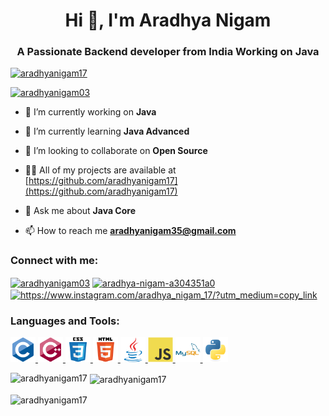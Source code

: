 <h1 align="center">Hi 👋, I'm Aradhya Nigam</h1>
<h3 align="center">A Passionate Backend developer from India Working on Java</h3>


<p align="left"> <a href="https://github.com/ryo-ma/github-profile-trophy"><img src="https://github-profile-trophy.vercel.app/?username=aradhyanigam17" alt="aradhyanigam17" /></a> </p>

<p align="left"> <a href="https://twitter.com/aradhyanigam03" target="blank"><img src="https://img.shields.io/twitter/follow/aradhyanigam03?logo=twitter&style=for-the-badge" alt="aradhyanigam03" /></a> </p>

- 🔭 I’m currently working on **Java**

- 🌱 I’m currently learning **Java Advanced**

- 👯 I’m looking to collaborate on **Open Source**

- 👨‍💻 All of my projects are available at [https://github.com/aradhyanigam17](https://github.com/aradhyanigam17)

- 💬 Ask me about **Java Core**

- 📫 How to reach me **aradhyanigam35@gmail.com**

<h3 align="left">Connect with me:</h3>
<p align="left">
<a href="https://twitter.com/aradhyanigam03" target="blank"><img align="center" src="https://raw.githubusercontent.com/rahuldkjain/github-profile-readme-generator/master/src/images/icons/Social/twitter.svg" alt="aradhyanigam03" height="30" width="40" /></a>
<a href="https://linkedin.com/in/aradhya-nigam-a304351a0" target="blank"><img align="center" src="https://raw.githubusercontent.com/rahuldkjain/github-profile-readme-generator/master/src/images/icons/Social/linked-in-alt.svg" alt="aradhya-nigam-a304351a0" height="30" width="40" /></a>
<a href="https://instagram.com/https://www.instagram.com/aradhya_nigam_17/?utm_medium=copy_link" target="blank"><img align="center" src="https://raw.githubusercontent.com/rahuldkjain/github-profile-readme-generator/master/src/images/icons/Social/instagram.svg" alt="https://www.instagram.com/aradhya_nigam_17/?utm_medium=copy_link" height="30" width="40" /></a>
</p>

<h3 align="left">Languages and Tools:</h3>
<p align="left"> <a href="https://www.cprogramming.com/" target="_blank" rel="noreferrer"> <img src="https://raw.githubusercontent.com/devicons/devicon/master/icons/c/c-original.svg" alt="c" width="40" height="40"/> </a> <a href="https://www.w3schools.com/cpp/" target="_blank" rel="noreferrer"> <img src="https://raw.githubusercontent.com/devicons/devicon/master/icons/cplusplus/cplusplus-original.svg" alt="cplusplus" width="40" height="40"/> </a> <a href="https://www.w3schools.com/css/" target="_blank" rel="noreferrer"> <img src="https://raw.githubusercontent.com/devicons/devicon/master/icons/css3/css3-original-wordmark.svg" alt="css3" width="40" height="40"/> </a> <a href="https://www.w3.org/html/" target="_blank" rel="noreferrer"> <img src="https://raw.githubusercontent.com/devicons/devicon/master/icons/html5/html5-original-wordmark.svg" alt="html5" width="40" height="40"/> </a> <a href="https://www.java.com" target="_blank" rel="noreferrer"> <img src="https://raw.githubusercontent.com/devicons/devicon/master/icons/java/java-original.svg" alt="java" width="40" height="40"/> </a> <a href="https://developer.mozilla.org/en-US/docs/Web/JavaScript" target="_blank" rel="noreferrer"> <img src="https://raw.githubusercontent.com/devicons/devicon/master/icons/javascript/javascript-original.svg" alt="javascript" width="40" height="40"/> </a> <a href="https://www.mysql.com/" target="_blank" rel="noreferrer"> <img src="https://raw.githubusercontent.com/devicons/devicon/master/icons/mysql/mysql-original-wordmark.svg" alt="mysql" width="40" height="40"/> </a> <a href="https://www.postgresql.org" target="_blank" rel="noreferrer">
  <a href="https://www.python.org" target="_blank" rel="noreferrer"> <img src="https://raw.githubusercontent.com/devicons/devicon/master/icons/python/python-original.svg" alt="python" width="40" height="40"/> </a> </p>

<p><img align="left" src="https://github-readme-stats.vercel.app/api/top-langs?username=aradhyanigam17&show_icons=true&locale=en&layout=compact" alt="aradhyanigam17" /></p>

<p>&nbsp;<img align="center" src="https://github-readme-stats.vercel.app/api?username=aradhyanigam17&show_icons=true&locale=en" alt="aradhyanigam17" /></p>

<p><img align="center" src="https://github-readme-streak-stats.herokuapp.com/?user=aradhyanigam17&" alt="aradhyanigam17" /></p>
